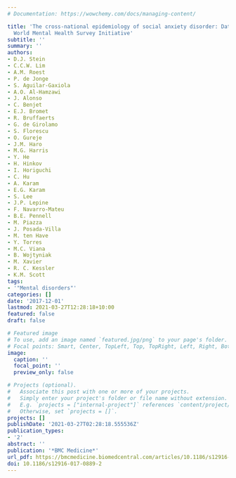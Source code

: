 ```yaml
---
# Documentation: https://wowchemy.com/docs/managing-content/

title: 'The cross-national epidemiology of social anxiety disorder: Data from the
  World Mental Health Survey Initiative'
subtitle: ''
summary: ''
authors:
- D.J. Stein
- C.C.W. Lim
- A.M. Roest
- P. de Jonge
- S. Aguilar-Gaxiola
- A.O. Al-Hamzawi
- J. Alonso
- C. Benjet
- E.J. Bromet
- R. Bruffaerts
- G. de Girolamo
- S. Florescu
- O. Gureje
- J.M. Haro
- M.G. Harris
- Y. He
- H. Hinkov
- I. Horiguchi
- C. Hu
- A. Karam
- E.G. Karam
- S. Lee
- J.P. Lepine
- F. Navarro-Mateu
- B.E. Pennell
- M. Piazza
- J. Posada-Villa
- M. ten Have
- Y. Torres
- M.C. Viana
- B. Wojtyniak
- M. Xavier
- R. C. Kessler
- K.M. Scott
tags: 
- '"Mental disorders"'
categories: []
date: '2017-12-01'
lastmod: 2021-03-27T12:28:18+10:00
featured: false
draft: false

# Featured image
# To use, add an image named `featured.jpg/png` to your page's folder.
# Focal points: Smart, Center, TopLeft, Top, TopRight, Left, Right, BottomLeft, Bottom, BottomRight.
image:
  caption: ''
  focal_point: ''
  preview_only: false

# Projects (optional).
#   Associate this post with one or more of your projects.
#   Simply enter your project's folder or file name without extension.
#   E.g. `projects = ["internal-project"]` references `content/project/deep-learning/index.md`.
#   Otherwise, set `projects = []`.
projects: []
publishDate: '2021-03-27T02:28:18.555536Z'
publication_types:
- '2'
abstract: ''
publication: '*BMC Medicine*'
url_pdf: https://bmcmedicine.biomedcentral.com/articles/10.1186/s12916-017-0889-2
doi: 10.1186/s12916-017-0889-2
---
```

